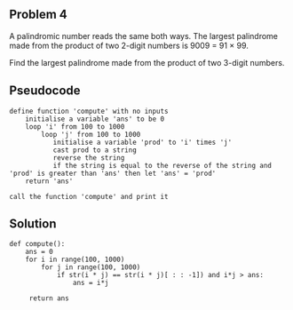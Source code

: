 ## Problem 4
A palindromic number reads the same both ways. The largest palindrome made from the product of two 2-digit numbers is 9009 = 91 × 99.

Find the largest palindrome made from the product of two 3-digit numbers.

## Pseudocode
```
define function 'compute' with no inputs
    initialise a variable 'ans' to be 0
    loop 'i' from 100 to 1000
        loop 'j' from 100 to 1000
           initialise a variable 'prod' to 'i' times 'j'
           cast prod to a string
           reverse the string
           if the string is equal to the reverse of the string and 'prod' is greater than 'ans' then let 'ans' = 'prod'
    return 'ans'

call the function 'compute' and print it     
```

## Solution
```
def compute():
    ans = 0
    for i in range(100, 1000)
        for j in range(100, 1000)
            if str(i * j) == str(i * j)[ : : -1]) and i*j > ans:
                ans = i*j
	
     return ans
```
